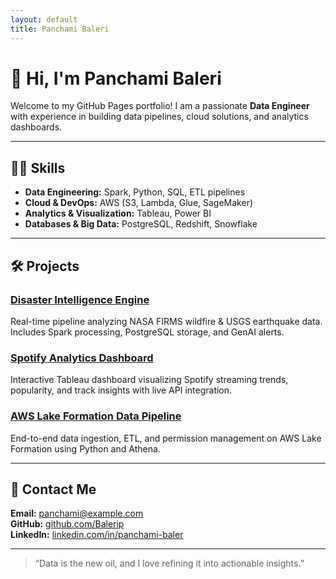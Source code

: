 ```yaml
---
layout: default
title: Panchami Baleri
---
```


# 👋 Hi, I'm Panchami Baleri

Welcome to my GitHub Pages portfolio! I am a passionate **Data Engineer** with experience in building data pipelines, cloud solutions, and analytics dashboards.

---

## 🧑‍💻 Skills

- **Data Engineering:** Spark, Python, SQL, ETL pipelines
- **Cloud & DevOps:** AWS (S3, Lambda, Glue, SageMaker)
- **Analytics & Visualization:** Tableau, Power BI
- **Databases & Big Data:** PostgreSQL, Redshift, Snowflake

---

## 🛠 Projects

### [Disaster Intelligence Engine](https://github.com/username/disaster-intelligence)
Real-time pipeline analyzing NASA FIRMS wildfire & USGS earthquake data.  
Includes Spark processing, PostgreSQL storage, and GenAI alerts.

### [Spotify Analytics Dashboard](https://github.com/username/spotify-dashboard)
Interactive Tableau dashboard visualizing Spotify streaming trends, popularity, and track insights with live API integration.

### [AWS Lake Formation Data Pipeline](https://github.com/username/aws-lake-formation)
End-to-end data ingestion, ETL, and permission management on AWS Lake Formation using Python and Athena.

---

## 📩 Contact Me

**Email:** panchami@example.com  
**GitHub:** [github.com/Balerip](https://github.com/Balerip)  
**LinkedIn:** [linkedin.com/in/panchami-baler](https://linkedin.com/in/panchami-baler)

---

> “Data is the new oil, and I love refining it into actionable insights.”

